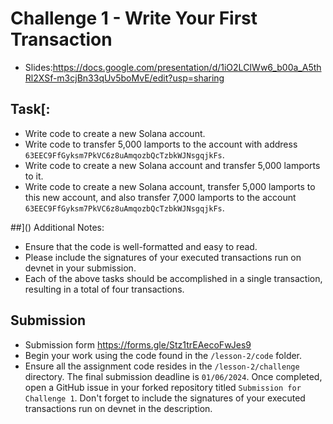 # Challenge 1 - Write Your First Transaction

- Slides:https://docs.google.com/presentation/d/1iO2LCIWw6_b00a_A5thRl2XSf-m3cjBn33qUv5boMvE/edit?usp=sharing

## Task[:
- Write code to create a new Solana account.
- Write code to transfer 5,000 lamports to the account with address `63EEC9FfGyksm7PkVC6z8uAmqozbQcTzbkWJNsgqjkFs`.
- Write code to create a new Solana account and transfer 5,000 lamports to it.
- Write code to create a new Solana account, transfer 5,000 lamports to this new account, and also transfer 7,000 lamports to the account `63EEC9FfGyksm7PkVC6z8uAmqozbQcTzbkWJNsgqjkFs`.

##]() Additional Notes:
- Ensure that the code is well-formatted and easy to read.
- Please include the signatures of your executed transactions run on devnet in your submission.
- Each of the above tasks should be accomplished in a single transaction, resulting in a total of four transactions.

## Submission
- Submission form https://forms.gle/Stz1trEAecoFwJes9
- Begin your work using the code found in the `/lesson-2/code` folder.
- Ensure all the assignment code resides in the `/lesson-2/challenge` directory. The final submission deadline is `01/06/2024`.
Once completed, open a GitHub issue in your forked repository titled `Submission for Challenge 1`. Don't forget to include the signatures of your executed transactions run on devnet in the description.
